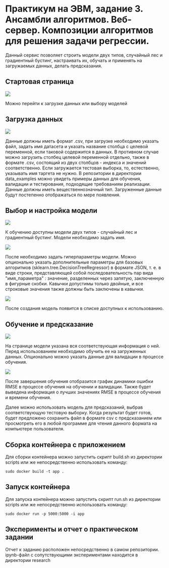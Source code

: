 # Практикум на ЭВМ, задание 3. Ансамбли алгоритмов. Веб-сервер. Композиции алгоритмов для решения задачи регрессии.

Данный сервис позволяет строить модели двух типов, случайный лес и градиентный бустинг, настраивать их, обучать и применять на загружаемых данных, делать предсказания.

## Стартовая страница

![](https://github.com/ezzbreezn/task3_prac/tree/main/readme_pics/start_page.png)


Можно перейти к загрузке данных или выбору моделей



## Загрузка данных

![](https://github.com/ezzbreezn/task3_prac/tree/main/readme_pics/data.png)

Данные должны иметь формат .csv, при загрузке необходимо указать файл, задать имя датасета и указать название столбца с целевой переменной, если таковой содержится в данных. В противном случае можно загрузить столбец целевой переменной отдельно, также в формате .csv, состоящий из двух столбцов - индекса и значений соответственно. Если загружается тестовая выборка, то, естественно, указывать имя таргета не нужно. В репозитории в директории data_examples можно увидеть примеры данных для обучения, валидации и тестирования, подходящие требованиям реализации. Данные должны иметь вещественнозначный тип. Загруженные данные будут постепенно отображаться по мере появления.


## Выбор и настройка модели

![](https://github.com/ezzbreezn/task3_prac/tree/main/readme_pics/model_type_set.png)


К обучению доступны модели двух типов - случайный лес и градиентный бустинг. Модели необходимо задать имя.


![](https://github.com/ezzbreezn/task3_prac/tree/main/readme_pics/params.png)

После необходимо задать гиперпараметры модели. Можно опционально указать дополнительные параметры для базовых алгоритмов (sklearn.tree.DecisionTreeRegressor) в формате JSON, т. е. в виде строки, представляющей собой последовательность пар вида "имя_параметра" : значение, разделенных через запятую, заключенную в фигурные скобки. Кавычки допустимы только двойные, и все строковые значения также должны быть заключены в кавычки.

![](https://github.com/ezzbreezn/task3_prac/tree/main/readme_pics/ready.png)

После создания модель появится в списке доступных к использованию.


## Обучение и предсказание

![](https://github.com/ezzbreezn/task3_prac/tree/main/readme_pics/unfit.png)

На странице модели указана вся соответствующая информация о ней. Перед использованием необходимо обучить ее на загруженных данных. Опционально можно указать данные для валидации в процессе обучения. 

![](https://github.com/ezzbreezn/task3_prac/tree/main/readme_pics/fit.png)

После завершения обучения отобразится график динамики ошибки RMSE в процессе обучения на обучении и валидации. Также будет выведена информация о лучших значениях RMSE в процессе обучения и времени обучения.

Далее можно использовать модель для предсказаний, выбрав соответствующую тестовую выборку. Когда результат будет готов, будет предложено сохранить файл в формате csv с предсказанием или просмотреть его в любой программе для чтения данного формата на компьютере пользователя. 

## Сборка контейнера с приложением

Для сборки контейнера можно запустить скрипт build.sh из директории scripts или же непосредственно использовать команду:

    sudo docker build -t app .

## Запуск контейнера

Для запуска контейнера можно запустить скрипт run.sh из директории scripts или же непосредственно использовать команду:

    sudo docker run -p 5000:5000 -i app

## Эксперименты и отчет о практическом задании

Отчет к заданию расположен непосредственно в самом репозитории. ipynb-файл с сопутствующими экспериментами находится в директории research
